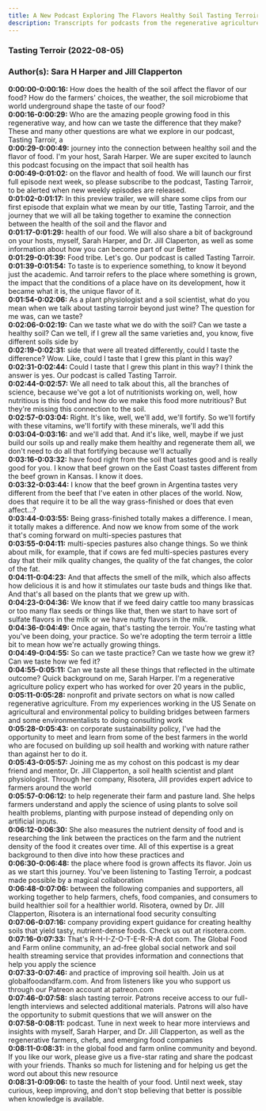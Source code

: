 ```yaml
---
title: A New Podcast Exploring The Flavors Healthy Soil Tasting Terroir
description: Transcripts for podcasts from the regenerative agriculture space. Search and find episodes and timestamps.
---
```


### Tasting Terroir  (2022-08-05)  
### Author(s): Sara H Harper and Jill Clapperton  

**0:00:00-0:00:16:**  How does the health of the soil affect the flavor of our food?  How do the farmers' choices, the weather, the soil microbiome that world underground  shape the taste of our food?  
**0:00:16-0:00:29:**  Who are the amazing people growing food in this regenerative way, and how can we taste  the difference that they make?  These and many other questions are what we explore in our podcast, Tasting Tarroir, a  
**0:00:29-0:00:49:**  journey into the connection between healthy soil and the flavor of food.  I'm your host, Sarah Harper.  We are super excited to launch this podcast focusing on the impact that soil health has  
**0:00:49-0:01:02:**  on the flavor and health of food.  We will launch our first full episode next week, so please subscribe to the podcast,  Tasting Tarroir, to be alerted when new weekly episodes are released.  
**0:01:02-0:01:17:**  In this preview trailer, we will share some clips from our first episode that explain  what we mean by our title, Tasting Tarroir, and the journey that we will all be taking  together to examine the connection between the health of the soil and the flavor and  
**0:01:17-0:01:29:**  health of our food.  We will also share a bit of background on your hosts, myself, Sarah Harper, and Dr.  Jill Claperton, as well as some information about how you can become part of our Better  
**0:01:29-0:01:39:**  Food tribe.  Let's go.  Our podcast is called Tasting Tarroir.  
**0:01:39-0:01:54:**  To taste is to experience something, to know it beyond just the academic.  And tarroir refers to the place where something is grown, the impact that the conditions of  a place have on its development, how it became what it is, the unique flavor of it.  
**0:01:54-0:02:06:**  As a plant physiologist and a soil scientist, what do you mean when we talk about tasting  tarroir beyond just wine?  The question for me was, can we taste?  
**0:02:06-0:02:19:**  Can we taste what we do with the soil?  Can we taste a healthy soil?  Can we tell, if I grew all the same varieties and, you know, five different soils side by  
**0:02:19-0:02:31:**  side that were all treated differently, could I taste the difference?  Wow.  Like, could I taste that I grew this plant in this way?  
**0:02:31-0:02:44:**  Could I taste that I grew this plant in this way?  I think the answer is yes.  Our podcast is called Tasting Tarroir.  
**0:02:44-0:02:57:**  We all need to talk about this, all the branches of science, because we've got a lot of nutritionists  working on, well, how nutritious is this food and how do we make this food more nutritious?  But they're missing this connection to the soil.  
**0:02:57-0:03:04:**  Right.  It's like, well, we'll add, we'll fortify.  So we'll fortify with these vitamins, we'll fortify with these minerals, we'll add this  
**0:03:04-0:03:16:**  and we'll add that.  And it's like, well, maybe if we just build our soils up and really make them healthy  and regenerate them all, we don't need to do all that fortifying because we'll actually  
**0:03:16-0:03:32:**  have food right from the soil that tastes good and is really good for you.  I know that beef grown on the East Coast tastes different from the beef grown in Kansas.  I know it does.  
**0:03:32-0:03:44:**  I know that the beef grown in Argentina tastes very different from the beef that I've eaten  in other places of the world.  Now, does that require it to be all the way grass-finished or does that even affect…?  
**0:03:44-0:03:55:**  Being grass-finished totally makes a difference.  I mean, it totally makes a difference.  And now we know from some of the work that's coming forward on multi-species pastures that  
**0:03:55-0:04:11:**  multi-species pastures also change things.  So we think about milk, for example, that if cows are fed multi-species pastures every  day that their milk quality changes, the quality of the fat changes, the color of the fat.  
**0:04:11-0:04:23:**  And that affects the smell of the milk, which also affects how delicious it is and how it  stimulates our taste buds and things like that.  And that's all based on the plants that we grew up with.  
**0:04:23-0:04:36:**  We know that if we feed dairy cattle too many brassicas or too many flax seeds or things  like that, then we start to have sort of sulfate flavors in the milk or we have nutty flavors  in the milk.  
**0:04:36-0:04:49:**  Once again, that's tasting the terroir.  You're tasting what you've been doing, your practice.  So we're adopting the term terroir a little bit to mean how we're actually growing things.  
**0:04:49-0:04:55:**  So can we taste practice?  Can we taste how we grew it?  Can we taste how we fed it?  
**0:04:55-0:05:11:**  Can we taste all these things that reflected in the ultimate outcome?  Quick background on me, Sarah Harper.  I'm a regenerative agriculture policy expert who has worked for over 20 years in the public,  
**0:05:11-0:05:28:**  nonprofit and private sectors on what is now called regenerative agriculture.  From my experiences working in the US Senate on agricultural and environmental policy to  building bridges between farmers and some environmentalists to doing consulting work  
**0:05:28-0:05:43:**  on corporate sustainability policy, I've had the opportunity to meet and learn from some  of the best farmers in the world who are focused on building up soil health and working with  nature rather than against her to do it.  
**0:05:43-0:05:57:**  Joining me as my cohost on this podcast is my dear friend and mentor, Dr. Jill Clapperton,  a soil health scientist and plant physiologist.  Through her company, Risotera, Jill provides expert advice to farmers around the world  
**0:05:57-0:06:12:**  to help regenerate their farm and pasture land.  She helps farmers understand and apply the science of using plants to solve soil health  problems, planting with purpose instead of depending only on artificial inputs.  
**0:06:12-0:06:30:**  She also measures the nutrient density of food and is researching the link between the  practices on the farm and the nutrient density of the food it creates over time.  All of this expertise is a great background to then dive into how these practices and  
**0:06:30-0:06:48:**  the place where food is grown affects its flavor.  Join us as we start this journey.  You've been listening to Tasting Terroir, a podcast made possible by a magical collaboration  
**0:06:48-0:07:06:**  between the following companies and supporters, all working together to help farmers, chefs,  food companies, and consumers to build healthier soil for a healthier world.  Risotera, owned by Dr. Jill Clapperton, Risotera is an international food security consulting  
**0:07:06-0:07:16:**  company providing expert guidance for creating healthy soils that yield tasty, nutrient-dense  foods.  Check us out at risotera.com.  
**0:07:16-0:07:33:**  That's R-H-I-Z-O-T-E-R-R-A dot com.  The Global Food and Farm online community, an ad-free global social network and soil  health streaming service that provides information and connections that help you apply the science  
**0:07:33-0:07:46:**  and practice of improving soil health.  Join us at globalfoodandfarm.com.  And from listeners like you who support us through our Patreon account at patreon.com  
**0:07:46-0:07:58:**  slash tasting terroir.  Patrons receive access to our full-length interviews and selected additional materials.  Patrons will also have the opportunity to submit questions that we will answer on the  
**0:07:58-0:08:11:**  podcast.  Tune in next week to hear more interviews and insights with myself, Sarah Harper, and  Dr. Jill Clapperton, as well as the regenerative farmers, chefs, and emerging food companies  
**0:08:11-0:08:31:**  in the global food and farm online community and beyond.  If you like our work, please give us a five-star rating and share the podcast with your friends.  Thanks so much for listening and for helping us get the word out about this new resource  
**0:08:31-0:09:06:**  to taste the health of your food.  Until next week, stay curious, keep improving, and don't stop believing that better is possible  when knowledge is available.  
